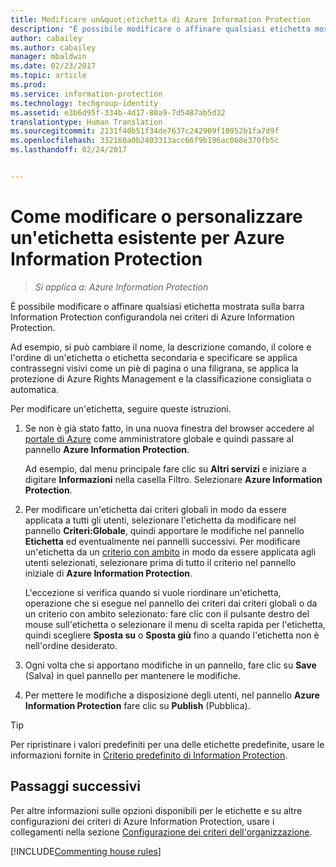 ```yaml
---
title: Modificare un&quot;etichetta di Azure Information Protection
description: "È possibile modificare o affinare qualsiasi etichetta mostrata sulla barra Information Protection configurandola nei criteri di Azure Information Protection."
author: cabailey
ms.author: cabailey
manager: mbaldwin
ms.date: 02/23/2017
ms.topic: article
ms.prod: 
ms.service: information-protection
ms.technology: techgroup-identity
ms.assetid: e3b6d95f-334b-4d17-80a9-7d5487ab5d32
translationtype: Human Translation
ms.sourcegitcommit: 2131f40b51f34de7637c242909f10952b1fa7d9f
ms.openlocfilehash: 332160a0b2403313acc66f9b196ac068e370fb5c
ms.lasthandoff: 02/24/2017


---
```


# <a name="how-to-change-or-customize-an-existing-label-for-azure-information-protection"></a>Come modificare o personalizzare un'etichetta esistente per Azure Information Protection

>*Si applica a: Azure Information Protection*

È possibile modificare o affinare qualsiasi etichetta mostrata sulla barra Information Protection configurandola nei criteri di Azure Information Protection.

Ad esempio, si può cambiare il nome, la descrizione comando, il colore e l'ordine di un'etichetta o etichetta secondaria e specificare se applica contrassegni visivi come un piè di pagina o una filigrana, se applica la protezione di Azure Rights Management e la classificazione consigliata o automatica.

Per modificare un'etichetta, seguire queste istruzioni.


1. Se non è già stato fatto, in una nuova finestra del browser accedere al [portale di Azure](https://portal.azure.com) come amministratore globale e quindi passare al pannello **Azure Information Protection**. 
    
    Ad esempio, dal menu principale fare clic su **Altri servizi** e iniziare a digitare **Informazioni** nella casella Filtro. Selezionare **Azure Information Protection**.

2. Per modificare un'etichetta dai criteri globali in modo da essere applicata a tutti gli utenti, selezionare l'etichetta da modificare nel pannello **Criteri:Globale**, quindi apportare le modifiche nel pannello **Etichetta** ed eventualmente nei pannelli successivi. Per modificare un'etichetta da un [criterio con ambito](configure-policy-scope.md) in modo da essere applicata agli utenti selezionati, selezionare prima di tutto il criterio nel pannello iniziale di **Azure Information Protection**.

    L'eccezione si verifica quando si vuole riordinare un'etichetta, operazione che si esegue nel pannello dei criteri dai criteri globali o da un criterio con ambito selezionato: fare clic con il pulsante destro del mouse sull'etichetta o selezionare il menu di scelta rapida per l'etichetta, quindi scegliere **Sposta su** o **Sposta giù** fino a quando l'etichetta non è nell'ordine desiderato.

3. Ogni volta che si apportano modifiche in un pannello, fare clic su **Save** (Salva) in quel pannello per mantenere le modifiche.

4. Per mettere le modifiche a disposizione degli utenti, nel pannello **Azure Information Protection** fare clic su **Publish** (Pubblica).

> [!TIP]
>Per ripristinare i valori predefiniti per una delle etichette predefinite, usare le informazioni fornite in [Criterio predefinito di Information Protection](configure-policy-default.md).

## <a name="next-steps"></a>Passaggi successivi

Per altre informazioni sulle opzioni disponibili per le etichette e su altre configurazioni dei criteri di Azure Information Protection, usare i collegamenti nella sezione [Configurazione dei criteri dell'organizzazione](configure-policy.md#configuring-your-organizations-policy).

[!INCLUDE[Commenting house rules](../includes/houserules.md)]



